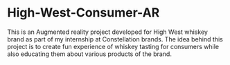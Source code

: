 # High-West-Consumer-AR
This is an Augmented reality project developed for High West whiskey brand as part of my internship at Constellation brands. The idea behind this project is to create fun experience of whiskey tasting for consumers while also educating them about various products of the brand.
